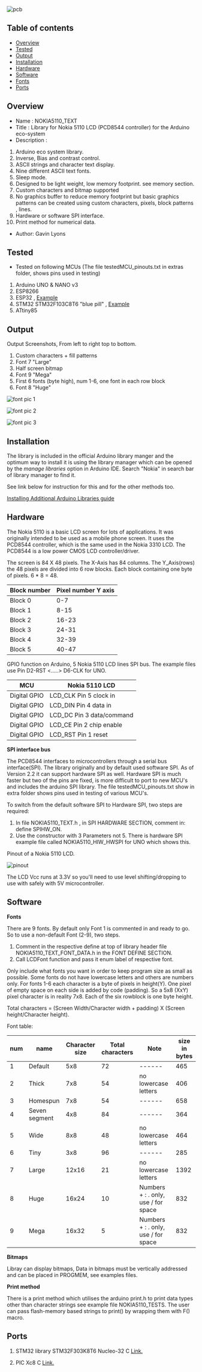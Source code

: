 ![ pcb ](https://github.com/gavinlyonsrepo/NOKIA5110_TEXT/blob/master/extras/image/NOKIA.jpg)

Table of contents
---------------------------

  * [Overview](#overview)
  * [Tested](#tested)
  * [Output](#output)
  * [Installation](#installation)
  * [Hardware](#hardware)
  * [Software](#software)
  * [Fonts](#fonts)
  * [Ports](#ports)
  
Overview
--------------------
* Name : NOKIA5110_TEXT
* Title : Library for Nokia 5110 LCD (PCD8544 controller) for the Arduino eco-system
* Description : 

1. Arduino eco system library.      
2. Inverse, Bias and contrast control. 
3. ASCII strings and character text display.
4. Nine different ASCII text fonts. 
5. Sleep mode.
6. Designed to be light weight, low memory footprint. see memory section.
7. Custom characters and bitmap supported
8. No graphics buffer to reduce memory footprint but 
basic graphics patterns can be created using custom characters, pixels, block patterns , lines.
9. Hardware or software SPI interface.
10. Print method for numerical data.

* Author: Gavin Lyons


Tested 
-----------------------------
* Tested on following MCUs (The file testedMCU_pinouts.txt in extras folder, shows pins used in testing)
 
1. Arduino  UNO & NANO v3
2. ESP8266  
3. ESP32 , [Example](https://github.com/gavinlyonsrepo/ESP_projects/tree/master/projects/NOKIA)
4. STM32 STM32F103C8T6  "blue pill" , [Example](https://github.com/gavinlyonsrepo/STM32_projects/tree/master/projects/fmradio)
5. ATtiny85 

Output
---------------------------------

Output Screenshots, From left to right top to bottom.

1. Custom characters + fill patterns 
2. Font 7 "Large"
3. Half screen bitmap
4. Font 9 "Mega"  
5. First 6  fonts (byte high), num 1-6, one font in each row block
6. Font 8 "Huge" 

![ font pic 1 ](https://github.com/gavinlyonsrepo/NOKIA5110_TEXT/blob/master/extras/image/NOKIA_FONT1.jpg)

![ font pic 2 ](https://github.com/gavinlyonsrepo/NOKIA5110_TEXT/blob/master/extras/image/NOKIA_FONT2.jpg)

![ font pic 3 ](https://github.com/gavinlyonsrepo/NOKIA5110_TEXT/blob/master/extras/image/NOKIA_FONT_ALL.jpg)

Installation
------------------------------

The library is included in the official Arduino library manger and the optimum way to install it 
is using the library manager which can be opened by the *manage libraries* option in Arduino IDE. 
Search "Nokia" in search bar of library manager to find it.

See link below for instruction for this and for the other methods too.

[Installing Additional Arduino Libraries guide](https://www.arduino.cc/en/Guide/Libraries)

Hardware
-------------------------
The Nokia 5110 is a basic LCD screen for lots of applications. 
It was originally intended to be used as a mobile phone screen. 
It uses the PCD8544 controller, which is the same used in the Nokia 3310 LCD. 
The PCD8544 is a low power CMOS LCD controller/driver.

The screen is 84 X 48 pixels. The X-Axis has 84 columns.
The Y_Axis(rows) the 48 pixels are divided into 6 row blocks. 
Each block containing one byte of pixels. 6 * 8 = 48. 

| Block number   | Pixel number Y axis|
| ------ | ------ |
| Block 0 | 0-7 |
| Block 1 | 8-15 |
| Block 2 | 16-23|
| Block 3 | 24-31 |
| Block 4 | 32-39 |
| Block 5 | 40-47 |

GPIO function on Arduino, 5 Nokia 5110 LCD lines SPI bus.
The example files use Pin D2-RST <.....> D6-CLK for UNO. 

| MCU   | Nokia 5110 LCD |
| ------ | ------ |
| Digital GPIO | LCD_CLK Pin 5 clock in |
| Digital GPIO | LCD_DIN Pin 4 data in |
| Digital GPIO | LCD_DC Pin 3 data/command|
| Digital GPIO | LCD_CE Pin 2 chip enable |
| Digital GPIO | LCD_RST Pin 1 reset|

**SPI interface bus**

The PCD8544 interfaces to microcontrollers through a serial bus interface(SPI).
The library originally and by default  used software SPI. 
As of Version 2.2 it can support hardware SPI as well.
Hardware SPI is much faster but two of the pins are fixed, is more difficult to port to new MCU's and includes the arduino SPI library. 
The file testedMCU_pinouts.txt show in extra folder shows pins used in testing of various MCU's.

To switch from the default software SPI to Hardware SPI, two steps are required:

1. In file NOKIA5110_TEXT.h , in SPI HARDWARE SECTION, comment in: define SPIHW_ON.
2. Use the constructor with 3 Parameters not 5. There is hardware SPI example file called NOKIA5110_HIW_HWSPI for UNO which shows this.

Pinout of a Nokia 5110 LCD.

![ pinout ](https://github.com/gavinlyonsrepo/NOKIA5110_TEXT/blob/master/extras/image/NOKIA_PINOUT.jpg)

The LCD Vcc runs at 3.3V so you'll need to use level shifting/dropping  to use with safely with  5V microcontroller.

Software
---------------------------

**Fonts**

There are 9 fonts.
By default only Font 1 is commented in and ready to go.
So to use a non-default Font (2-9), two steps.

1. Comment in the respective define at top of library header file NOKIA5110_TEXT_FONT_DATA.h in the FONT DEFINE SECTION.
2. Call LCDFont function and pass it enum label of respective font.

Only include what fonts you want in order to keep program size as small as possible.
Some fonts do not have lowercase letters and others are numbers only.
For fonts 1-6 each character is a byte of pixels in height(Y). One pixel of empty space on each side is added by code (padding). So a 5x8 (XxY) pixel character is in reality 7x8. 
Each of the six rowblock is one byte height. 

Total characters = (Screen Width/Character width  + padding) X (Screen height/Character height).

Font table:

| num | name | Character size  | Total characters | Note | size in bytes |
| ------ | ------ | ------ | ------ |  ------ | ----- |
| 1 | Default | 5x8 |  72 |   ------ | 465 |
| 2 | Thick   | 7x8 | 54 |  no lowercase letters  | 406 |
| 3 | Homespun | 7x8 | 54 | ------ | 658 |
| 4 | Seven segment | 4x8 | 84 | ------ | 364 |
| 5 | Wide | 8x8 |  48 | no lowercase letters | 464 | 
| 6 | Tiny | 3x8 | 96  | ------ | 285 |
| 7 | Large | 12x16 |  21 |  no lowercase letters | 1392 |
| 8 | Huge | 16x24 |  10  | Numbers + : . only, use / for space | 832 |
| 9 | Mega | 16x32 |  5  | Numbers + : . only, use / for space | 832 |

**Bitmaps** 

Libray can display bitmaps, Data in bitmaps must be vertically addressed and can be placed in PROGMEM, see examples files. 

**Print method**

There is a print method which utilises the arduino print.h 
to print data types other than character strings
see example file NOKIA5110_TESTS. 
The user can pass flash-memory based strings to print() by wrapping them with F() macro. 

Ports
-------------------------

1. STM32 library STM32F303K8T6 Nucleo-32 C [Link.](https://github.com/gavinlyonsrepo/STM32_projects/tree/master/projects/nokiatext)

2. PIC Xc8 C   [Link.](https://github.com/gavinlyonsrepo/pic_18F47K42_projects/tree/master/projects/nokiatext)

